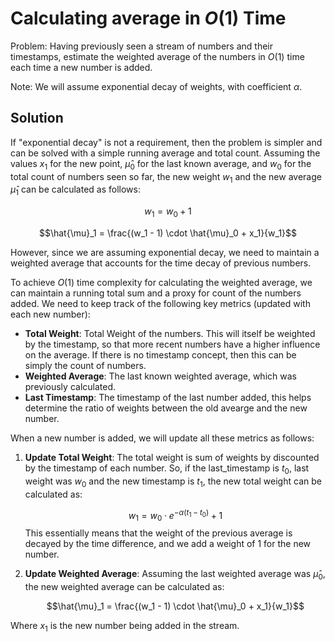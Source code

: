 # Calculating average in $O(1)$ Time

Problem: Having previously seen a stream of numbers and their timestamps, estimate the weighted average of the numbers in $O(1)$ time each time a new number is added.

Note: We will assume exponential decay of weights, with coefficient $\alpha$.


## Solution

If "exponential decay" is not a requirement, then the problem is simpler and can be solved with a simple running average and total count. Assuming the values $x_1$ for the new point, $\hat{\mu}_0$ for the last known average, and $w_0$ for the total count of numbers seen so far, the new weight $w_1$ and the new average  $\hat{\mu}_1$ can be calculated as follows:

$$w_1 = w_0 + 1$$

$$\hat{\mu}_1 = \frac{(w_1 - 1) \cdot \hat{\mu}_0 + x_1}{w_1}$$


However, since we are assuming exponential decay, we need to maintain a weighted average that accounts for the time decay of previous numbers.


To achieve $O(1)$ time complexity for calculating the weighted average, we can maintain a running total sum and a proxy for count of the numbers added. We need to keep track of the following key metrics (updated with each new number):

- **Total Weight**: Total Weight of the numbers. This will itself be weighted by the timestamp, so that more recent numbers have a higher influence on the average. If there is no timestamp concept, then this can be simply the count of numbers.
- **Weighted Average**: The last known weighted average, which was previously calculated.
- **Last Timestamp**: The timestamp of the last number added, this helps determine the ratio of weights between the old avearge and the new number.

When a new number is added, we will update all these metrics as follows:
1. **Update Total Weight**: The total weight is sum of weights by discounted by the timestamp of each number. So, if the last_timestamp is $t_0$, last weight was $w_0$ and the new timestamp is $t_1$, the new total weight can be calculated as:
   
   $$w_1 = w_0 \cdot e^{-\alpha (t_1 - t_0)} + 1$$
This essentially means that the weight of the previous average is decayed by the time difference, and we add a weight of 1 for the new number.

1. **Update Weighted Average**: Assuming the last weighted average was $\hat{\mu}_0$, the new weighted average can be calculated as:

   $$\hat{\mu}_1 = \frac{(w_1 - 1) \cdot \hat{\mu}_0 + x_1}{w_1}$$

Where $x_1$ is the new number being added in the stream.

